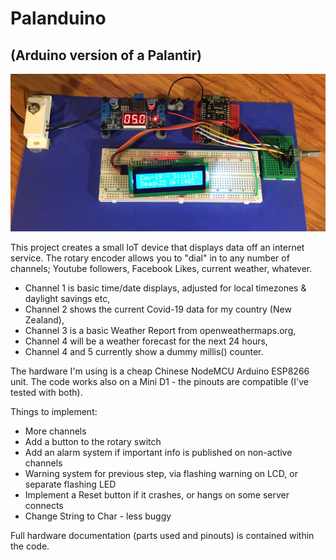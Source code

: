# Palanduino

## (Arduino version of a Palantir)

![Palanduino, unboxed](https://raw.githubusercontent.com/jackmachiela/Palanduino/master/Palanduino%20Github%20Display.jpg)

This project creates a small IoT device that displays data off an internet service. The rotary encoder allows you to "dial" in to any number of channels; Youtube followers, Facebook Likes, current weather, whatever.

 - Channel 1 is basic time/date displays, adjusted for local timezones & daylight savings etc,
 - Channel 2 shows the current Covid-19 data for my country (New Zealand),
 - Channel 3 is a basic Weather Report from openweathermaps.org,
 - Channel 4 will be a weather forecast for the next 24 hours,
 - Channel 4 and 5 currently show a dummy millis() counter.

The hardware I'm using is a cheap Chinese NodeMCU Arduino ESP8266 unit. The code works also on a Mini D1 - the pinouts are compatible (I've tested with both).

Things to implement:

 - More channels
 - Add a button to the rotary switch
 - Add an alarm system if important info is published on non-active channels
 - Warning system for previous step, via flashing warning on LCD, or separate flashing LED
 - Implement a Reset button if it crashes, or hangs on some server connects
 - Change String to Char - less buggy

Full hardware documentation (parts used and pinouts) is contained within the code.
